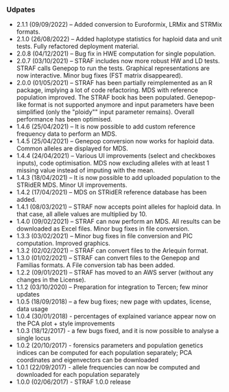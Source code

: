 ### Udpates

* 2.1.1 (09/09/2022) – Added conversion to Euroformix, LRMix and STRMix formats.
* 2.1.0 (26/08/2022) – Added haplotype statistics for haploid data and unit tests. Fully refactored deployment material.
* 2.0.8 (04/12/2021) – Bug fix in HWE computation for single population.
* 2.0.7 (03/10/2021) – STRAF includes now more robust HW and LD tests. STRAF calls
Genepop to run the tests. Graphical representations are now interactive. Minor
bug fixes (FST matrix disappeared).
* 2.0.0 (01/05/2021) – STRAF has been partially reimplemented as an R package, implying a lot of code refactoring. MDS with reference population improved. The STRAF book has been populated. Genepop-like format is not supported anymore and input parameters have been simplified (only the "ploidy"" input parameter remains). Overall performance has been optimised.
* 1.4.6 (25/04/2021) – It is now possible to add custom reference frequency data to perform an MDS.
* 1.4.5 (25/04/2021) – Genepop conversion now works for haploid data. Common alleles are displayed for MDS.
* 1.4.4 (24/04/2021) – Various UI improvements (select and checkboxes inputs), code optimisation. MDS now excluding alleles with at least 1 missing value instead of imputing with the mean.
* 1.4.3 (18/04/2021) – It is now possible to add uploaded population to the STRidER MDS. Minor UI improvements.
* 1.4.2 (17/04/2021) – MDS on STRidER reference database has been added.
* 1.4.1 (08/03/2021) – STRAF now accepts point alleles for haploid data. In that case, all allele values are multiplied by 10.
* 1.4.0 (09/02/2021) – STRAF can now perform an MDS. All results can be downloaded as Excel files. Minor bug fixes in file conversion.
* 1.3.3 (03/02/2021) – Minor bug fixes in file conversion and PIC computation. Improved graphics.
* 1.3.2 (02/02/2021) – STRAF can convert files to the Arlequin format.
* 1.3.0 (01/02/2021) – STRAF can convert files to the Genepop and Familias formats. A File conversion tab has been added.
* 1.2.2 (09/01/2021) – STRAF has moved to an AWS server (without any changes in the License).
* 1.1.2 (03/10/2020) – Preparation for integration to Tercen; few minor updates
* 1.0.5 (18/09/2018) – a few bug fixes; new page with updates, license, data usage
* 1.0.4 (30/01/2018) - percentages of explained variance appear now on the PCA plot + style improvements
* 1.0.3 (18/12/2017) - a few bugs fixed, and it is now possible to analyse a single locus
* 1.0.2 (20/10/2017) - forensics parameters and population genetics indices can be computed for each population separately; PCA coordinates and eigenvectors can be downloaded
* 1.0.1 (22/09/2017) - allele frequencies can now be computed and downloaded for each population separately
* 1.0.0 (02/06/2017) - STRAF 1.0.0 release
